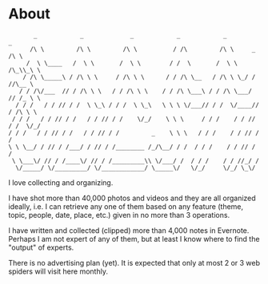 # About

```
       _            _             _            _            _           _
      /\ \         /\ \         /\ \          / /\         /\ \     _  /\ \
     /  \ \____   /  \ \       /  \ \        / /  \       /  \ \   /\_\\_\ \
    / /\ \_____\ / /\ \ \     / /\ \ \      / / /\ \__   / /\ \ \_/ / //\__ \
   / / /\/___  // / /\ \ \   / / /\ \ \    / / /\ \___\ / / /\ \___/ // /_ \ \  
  / / /   / / // / /  \ \_\ / / /  \ \_\   \ \ \ \/___// / /  \/____// / /\ \ \
 / / /   / / // / /   / / // / /    \/_/    \ \ \     / / /    / / // / /  \/_/
/ / /   / / // / /   / / // / /         _    \ \ \   / / /    / / // / /
\ \ \__/ / // / /___/ / // / /________ /_/\__/ / /  / / /    / / // / /
 \ \___\/ // / /____\/ // / /_________\\ \/___/ /  / / /    / / //_/ /
  \/_____/ \/_________/ \/____________/ \_____\/   \/_/     \/_/ \_\/
```

I love collecting and organizing.

I have shot more than 40,000 photos and videos and they are all
organized ideally, i.e. I can retrieve any one of them based on
any feature (theme, topic, people, date, place, etc.) given
in no more than 3 operations.

I have written and collected (clipped) more than 4,000 notes in
Evernote. Perhaps I am not expert of any of them, but at least
I know where to find the "output" of experts.

There is no advertising plan (yet). It is expected that only at
most 2 or 3 web spiders will visit here monthly.
